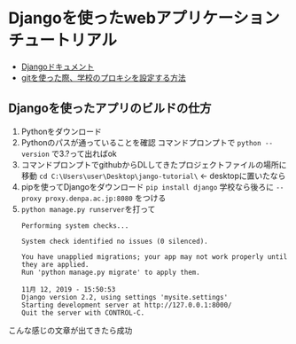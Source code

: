 # Djangoを使ったwebアプリケーションチュートリアル
* [Djangoドキュメント](https://docs.djangoproject.com/ja/2.2/)
* [gitを使った際、学校のプロキシを設定する方法](https://github.com/nkc-bakusi/jango-tutorial/wiki/Git%E3%81%AE%E4%BD%BF%E3%81%84%E6%96%B9)

## Djangoを使ったアプリのビルドの仕方
1. Pythonをダウンロード
2. Pythonのパスが通っていることを確認 コマンドプロンプトで `python --version` で3.?って出ればok
3. コマンドプロンプトでgithubからDLしてきたプロジェクトファイルの場所に移動 `cd C:\Users\user\Desktop\jango-tutorial\` ← desktopに置いたなら
4. pipを使ってDjangoをダウンロード `pip install django` 学校なら後ろに `--proxy proxy.denpa.ac.jp:8080` をつける
5. `python manage.py runserver`を打って
    ```
    Performing system checks...

    System check identified no issues (0 silenced).

    You have unapplied migrations; your app may not work properly until they are applied.
    Run 'python manage.py migrate' to apply them.

    11月 12, 2019 - 15:50:53
    Django version 2.2, using settings 'mysite.settings'
    Starting development server at http://127.0.0.1:8000/
    Quit the server with CONTROL-C.
    ```
こんな感じの文章が出てきたら成功